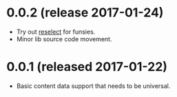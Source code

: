 # 0.0.2 (release 2017-01-24)

* Try out [reselect](https://github.com/reactjs/reselect) for funsies.
* Minor lib source code movement.

# 0.0.1 (released 2017-01-22)

* Basic content data support that needs to be universal.
